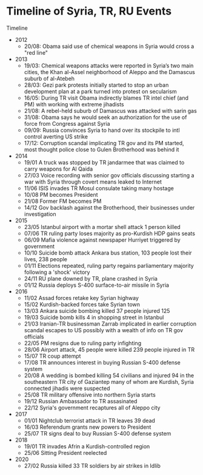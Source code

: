 # Timeline of Syria, TR, RU Events

Timeline
   * 2012
     * 20/08: Obama said use of chemical weapons in Syria would cross a "red line"
   * 2013
     * 19/03: Chemical weapons attacks were reported in Syria’s two main cities, the Khan al-Assel neighborhood of Aleppo and the Damascus suburb of al-Atebeh
     * 28/03: Gezi park protests initially started to stop an urban development plan at a park turned into protest on secularism
     * 16/05: During TR visit Obama indirectly blames TR intel chief (and PM) with working with extreme jihadists
     * 21/08: A rebel-held suburb of Damascus was attacked with sarin gas
     * 31/08: Obama says he would seek an authorization for the use of force from Congress against Syria
     * 09/09: Russia convinces Syria to hand over its stockpile to intl control averting US strike
     * 17/12: Corruption scandal implicating TR gov and its PM started, most thought police close to Gulen Brotherhood was behind it
   * 2014
     * 19/01 A truck was stopped by TR jandarmee that was claimed to carry weapons for Al Qaida
     * 27/03 Voice recording with senior gov officials discussing starting a war with Syria through covert means leaked to Internet
     * 11/06 ISIS invades TR Mosul consulate taking many hostage
     * 10/08 PM becomes President
     * 21/08 Former FM becomes PM
     * 14/12 Gov backlash against the Brotherhood, their businesses under investigation
   * 2015
     * 23/05 Istanbul airport with a mortar shell attack 1 person killed 
     * 07/06 TR ruling party loses majority as pro-Kurdish HDP gains seats
     * 06/09 Mafia violence against newspaper Hurriyet triggered by government
     * 10/10 Suicide bomb attack Ankara bus station, 103 people lost their lives, 238 people
     * 01/11 Elections repeated, ruling party regains parliamentary majority following a 'shock' victory
     * 24/11 RU plane downed by TR, plane crashed in Syria
     * 01/12 Russia deploys S-400 surface-to-air missile in Syria
   * 2016
     * 11/02 Assad forces retake key Syrian highway
     * 15/02 Kurdish-backed forces take Syrian town
     * 13/03 Ankara suicide bombing killed  37 people injured 125
     * 19/03 Suicide bomb kills 4 in shopping street in Istanbul
     * 21/03 Iranian-TR businessman Zarrab implicated in earlier corruption scandal escapes to US possibly with a wealth of info on TR gov officials
     * 22/05 PM resigns due to ruling party infighting
     * 28/06 Airport attack, 45 people were killed 239 people injured in TR
     * 15/07 TR coup attempt
     * 17/08 TR announces interest in buying Russian S-400 defense system
     * 20/08 A wedding is bombed killing 54 civilians and injured 94 in the southeastern TR city of Gaziantep many of whom are Kurdish, Syria connected jihadis were suspected
     * 25/08 TR military offensive into northern Syria starts 
     * 19/12 Russian Ambassador to TR assasinated
     * 22/12 Syria's government recaptures all of Aleppo city
   * 2017
     * 01/01 Nightclub terrorist attack in TR leaves 39 dead
     * 16/03 Referendum grants new powers to President
     * 25/07 TR signs deal to buy Russian S-400 defense system
   * 2018
     * 19/01 TR invades Afrin a Kurdish-controlled region
     * 25/06 Sitting President reelected
   * 2020
     * 27/02 Russia killed 33 TR soldiers by air strikes in Idlib 



